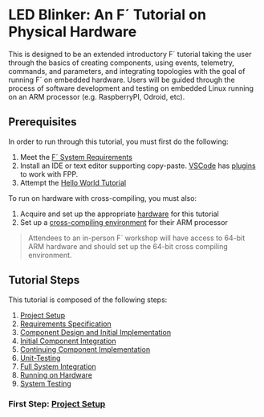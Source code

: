 # LED Blinker: An F´ Tutorial on Physical Hardware

This is designed to be an extended introductory F´ tutorial taking the user through the basics of creating components,
using events, telemetry, commands, and parameters, and integrating topologies with the goal of running F´ on embedded
hardware. Users will be guided through the process of software development and testing on embedded Linux running on an
ARM processor (e.g. RaspberryPI, Odroid, etc).

## Prerequisites

In order to run through this tutorial, you must first do the following:

1. Meet the [F´ System Requirements](https://nasa.github.io/fprime/INSTALL.html#requirements)
2. Install an IDE or text editor supporting copy-paste. [VSCode](https://code.visualstudio.com/) has [plugins](https://marketplace.visualstudio.com/items?itemName=unlv-team5.fpptools) to work with FPP.
3. Attempt the [Hello World Tutorial](https://fprime-community.github.io/fprime-tutorial-hello-world/)

To run on hardware with cross-compiling, you must also:
1. Acquire and set up the appropriate [hardware](docs/hardware.md) for this tutorial
2. Set up a [cross-compiling environment](https://github.com/nasa/fprime/blob/devel/docs/Tutorials/CrossCompilationSetup/CrossCompilationSetupTutorial.md) for their ARM processor
> Attendees to an in-person F´ workshop will have access to 64-bit ARM hardware and should set up the 64-bit cross compiling environment.

## Tutorial Steps

This tutorial is composed of the following steps:

1. [Project Setup](docs/project-setup.md)
2. [Requirements Specification](docs/requirements.md)
3. [Component Design and Initial Implementation](docs/component-implementation-1.md)
4. [Initial Component Integration](docs/initial-integration.md)
5. [Continuing Component Implementation](docs/component-implementation-2.md)
6. [Unit-Testing](docs/unit-testing.md)
7. [Full System Integration](docs/full-integration.md)
8. [Running on Hardware](docs/running-on-hardware.md)
9. [System Testing](docs/system-testing.md)

### First Step: [Project Setup](./docs/project-setup.md)
